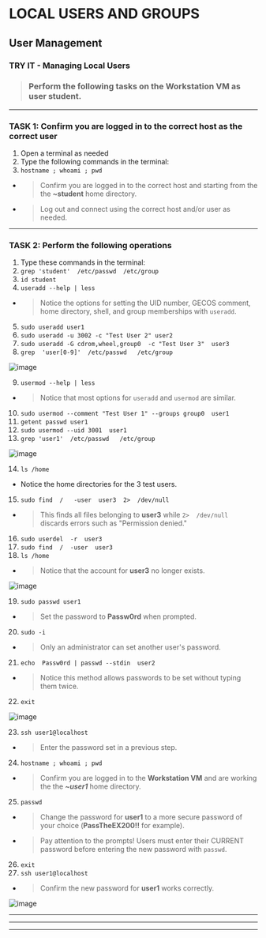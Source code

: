 # LOCAL USERS AND GROUPS
## User Management

### TRY IT - Managing Local Users

> ### Perform the following tasks on the **Workstation VM** as user **student**.

******
### TASK 1: Confirm you are logged in to the correct host as the correct user
1. Open a terminal as needed
2. Type the following commands in the terminal:
3. `hostname ; whoami ; pwd `
- > Confirm you are logged in to the correct host and starting from the the **~student** home directory.
- > Log out and connect using the correct host and/or user as needed.
******
### TASK 2: Perform the following operations
1. Type these commands in the terminal: 
2. `grep 'student'  /etc/passwd  /etc/group  `
3. `id student `
4. `useradd --help | less `
- > Notice the options for setting the UID number, GECOS comment, home directory, shell, and group memberships with `useradd`.
5. `sudo useradd user1`
6. `sudo useradd -u 3002 -c "Test User 2" user2  `
7. `sudo useradd -G cdrom,wheel,group0  -c "Test User 3"  user3 ` 
8. `grep  'user[0-9]'  /etc/passwd   /etc/group ` 

![image](https://user-images.githubusercontent.com/36435980/145649290-6556e76a-5ad5-41ca-b39c-8f56314a3867.png)

9. `usermod --help | less `
- > Notice that most options for `useradd` and `usermod` are similar.  
10. `sudo usermod --comment "Test User 1" --groups group0  user1 `
11. `getent passwd user1 `
12. `sudo usermod --uid 3001  user1  `
13. `grep 'user1'  /etc/passwd   /etc/group  `

![image](https://user-images.githubusercontent.com/36435980/145650351-5a8cbcd8-03e7-4aad-8df8-98e3fb3eccdd.png)

14. `ls /home `
- Notice the home directories for the 3 test users.
15. `sudo find  /   -user  user3  2>  /dev/null `
- > This finds all files belonging to **user3**  while ` 2>  /dev/null ` discards errors such as "Permission denied."
16. `sudo userdel  -r  user3 `
17. `sudo find  /  -user  user3 `
18. `ls /home `
- > Notice that the account for **user3** no longer exists. 

![image](https://user-images.githubusercontent.com/36435980/145651650-f6f13cd5-8b0f-43d9-be98-8d3f8f74209e.png)

19. `sudo passwd user1 `
- > Set the password to **Passw0rd** when prompted.
20. `sudo -i `
- > Only an administrator can set another user's password.
21. `echo  Passw0rd | passwd --stdin  user2 ` 
- > Notice this method allows passwords to be set without typing them twice.
22. `exit `

![image](https://user-images.githubusercontent.com/36435980/145652699-72950846-ad72-4a71-9c4c-d0a63ce3225e.png)

23. `ssh user1@localhost`
- > Enter the password set in a previous step.
24. `hostname ; whoami ; pwd `
- > Confirm you are logged in to the **Workstation VM** and are working the the ***~user1*** home directory.
25. `passwd `
- > Change the password for **user1** to a more secure password of your choice (**PassTheEX200!!** for example).
- > Pay attention to the prompts!  Users must enter their CURRENT password before entering the new password with `passwd`.
26. `exit `
27. `ssh user1@localhost `
- > Confirm the new password for **user1** works correctly.

![image](https://user-images.githubusercontent.com/36435980/145652872-e3adf68c-c6f1-4668-b2d4-2b955b6cf153.png)

*****

*****

*****
